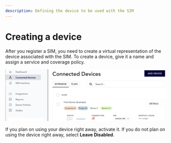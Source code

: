 ```yaml
---
description: Defining the device to be used with the SIM
---
```

# Creating a device

After you register a SIM, you need to create a virtual representation of the device associated with the SIM.
To create a device, give it a name and assign a service and coverage policy.

![Connected Devices: Add Device](assets/portal-connected-devices-add-device.png)

If you plan on using your device right away, activate it. If you do not plan on using the device right away, select **Leave Disabled**.

